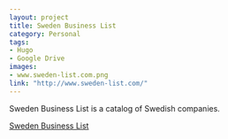```yaml
---
layout: project
title: Sweden Business List
category: Personal
tags:
- Hugo
- Google Drive
images:
- www.sweden-list.com.png
link: "http://www.sweden-list.com/"
---
```


Sweden Business List is a catalog of Swedish companies.

[Sweden Business List](http://www.sweden-list.com/)
